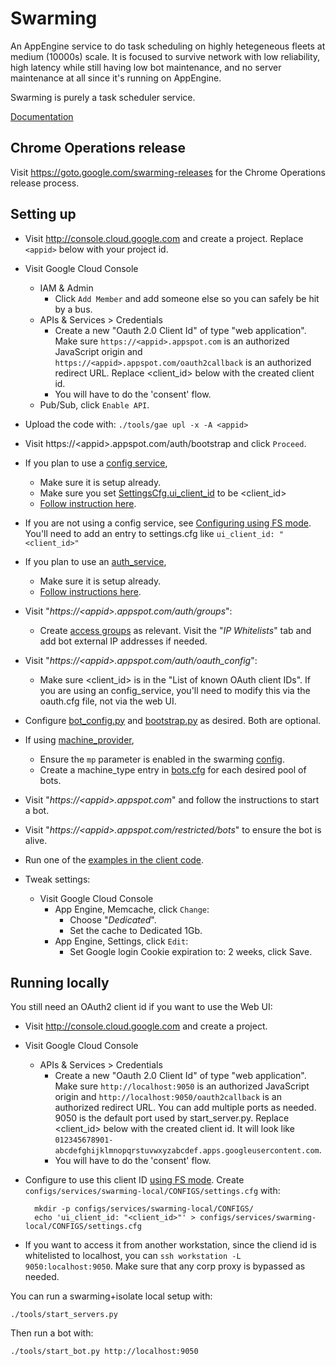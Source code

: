 # Swarming

An AppEngine service to do task scheduling on highly hetegeneous fleets at
medium (10000s) scale. It is focused to survive network with low reliability,
high latency while still having low bot maintenance, and no server maintenance
at all since it's running on AppEngine.

Swarming is purely a task scheduler service.

[Documentation](doc)


## Chrome Operations release

Visit https://goto.google.com/swarming-releases for the Chrome Operations
release process.



## Setting up

*   Visit http://console.cloud.google.com and create a project. Replace
    `<appid>` below with your project id.
*   Visit Google Cloud Console
    *   IAM & Admin
        *   Click `Add Member` and add someone else so you can safely be hit by a
            bus.
    *   APIs & Services > Credentials
        *   Create a new "Oauth 2.0 Client Id" of type "web application". Make sure
            `https://<appid>.appspot.com` is an authorized JavaScript origin
            and `https://<appid>.appspot.com/oauth2callback` is an authorized
            redirect URL.  Replace \<client_id\> below with the created client id.
        *   You will have to do the 'consent' flow.
    *   Pub/Sub, click `Enable API`.
*   Upload the code with: `./tools/gae upl -x -A <appid>`
*   Visit https://\<appid\>.appspot.com/auth/bootstrap and click `Proceed`.
*   If you plan to use a [config service](../config_service),
    *   Make sure it is setup already.
    *   Make sure you set
        [SettingsCfg.ui_client_id](https://chromium.googlesource.com/infra/luci/luci-py/+/master/appengine/swarming/proto/config.proto)
        to be \<client_id\>
    *   [Follow instruction
        here](../components/components/config/#linking-to-the-config-service).

*   If you are not using a config service, see [Configuring using FS
    mode](https://chromium.googlesource.com/infra/luci/luci-py/+/master/appengine/components/components/config/README.md#fs-mode).
    You'll need to add an entry to settings.cfg like `ui_client_id:
    "<client_id>"`

*   If you plan to use an [auth_service](../auth_service),
    *   Make sure it is setup already.
    *   [Follow instructions
        here](../auth_service#linking-other-services-to-auth_service).

*   Visit "_https://\<appid\>.appspot.com/auth/groups_":
    *   Create [access groups](doc/Access-Groups.md) as relevant. Visit the
        "_IP Whitelists_" tab and add bot external IP addresses if needed.

*   Visit "_https://\<appid\>.appspot.com/auth/oauth_config_":
    *   Make sure \<client_id\> is in the "List of known OAuth client IDs".
        If you are using an config_service, you'll need to modify this via the
        oauth.cfg file, not via the web UI.

*   Configure [bot_config.py](swarming_bot/config/bot_config.py) and
    [bootstrap.py](swarming_bot/config/bootstrap.py) as desired. Both are
    optional.

*   If using [machine_provider](../machine_provider),
    *   Ensure the `mp` parameter is enabled in the swarming
        [config](https://chromium.googlesource.com/infra/luci/luci-py/+/master/appengine/swarming/proto/config.proto).
    *   Create a machine\_type entry in [bots.cfg](./proto/bots.proto) for each desired pool of bots.
*   Visit "_https://\<appid\>.appspot.com_" and follow the instructions to start
    a bot.
*   Visit "_https://\<appid\>.appspot.com/restricted/bots_" to ensure the bot is
    alive.
*   Run one of the [examples in the client code](../../client/example).
*   Tweak settings:
    *   Visit Google Cloud Console
        *   App Engine, Memcache, click `Change`:
            *   Choose "_Dedicated_".
            *   Set the cache to Dedicated 1Gb.
        *   App Engine, Settings, click `Edit`:
            *   Set Google login Cookie expiration to: 2 weeks, click Save.


## Running locally

You still need an OAuth2 client id if you want to use the Web UI:

*   Visit http://console.cloud.google.com and create a project.
*   Visit Google Cloud Console
    *   APIs & Services > Credentials
        *   Create a new "Oauth 2.0 Client Id" of type "web application".  Make sure
            `http://localhost:9050` is an authorized JavaScript origin
            and `http://localhost:9050/oauth2callback` is an authorized
            redirect URL. You can add multiple ports as needed. 9050 is the
            default port used by start_server.py. Replace \<client_id\> below
            with the created client id. It will look like
            `012345678901-abcdefghijklmnopqrstuvwxyzabcdef.apps.googleusercontent.com`.
        *   You will have to do the 'consent' flow.
*   Configure to use this client ID [using FS
    mode](https://chromium.googlesource.com/infra/luci/luci-py/+/master/appengine/components/components/config/README.md#fs-mode).
    Create `configs/services/swarming-local/CONFIGS/settings.cfg` with:

          mkdir -p configs/services/swarming-local/CONFIGS/
          echo 'ui_client_id: "<client_id>"' > configs/services/swarming-local/CONFIGS/settings.cfg

*   If you want to access it from another workstation, since the cliend id is
    whitelisted to localhost, you can `ssh workstation -L 9050:localhost:9050`.
    Make sure that any corp proxy is bypassed as needed.

You can run a swarming+isolate local setup with:

    ./tools/start_servers.py

Then run a bot with:

    ./tools/start_bot.py http://localhost:9050
